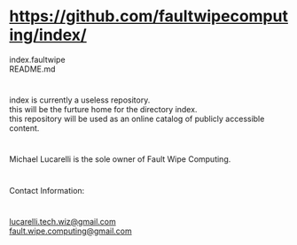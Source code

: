 # https://github.com/faultwipecomputing/index/
index.faultwipe   
README.md
#
index is currently a useless repository.    
this will be the furture home for the directory index.    
this repository will be used as an online catalog of publicly accessible content.  
#
Michael Lucarelli is the sole owner of Fault Wipe Computing.
#
Contact Information:
#
lucarelli.tech.wiz@gmail.com  
fault.wipe.computing@gmail.com
#
#
